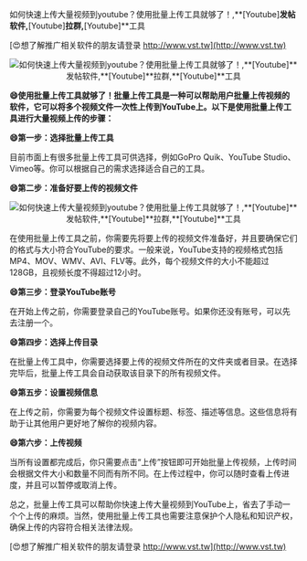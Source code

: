 如何快速上传大量视频到youtube？使用批量上传工具就够了！,**[Youtube]**发帖软件,**[Youtube]**拉群,**[Youtube]**工具

[😍想了解推广相关软件的朋友请登录 http://www.vst.tw](http://www.vst.tw)

 <center><img src="https://vst.tw/MP4/tuiguang/png/5.png" alt="如何快速上传大量视频到youtube？使用批量上传工具就够了！,**[Youtube]**发帖软件,**[Youtube]**拉群,**[Youtube]**工具"></center>

**😄使用批量上传工具就够了！批量上传工具是一种可以帮助用户批量上传视频的软件，它可以将多个视频文件一次性上传到YouTube上。以下是使用批量上传工具进行大量视频上传的步骤：**

**😄第一步：选择批量上传工具**

目前市面上有很多批量上传工具可供选择，例如GoPro Quik、YouTube Studio、Vimeo等。你可以根据自己的需求选择适合自己的工具。

**😄第二步：准备好要上传的视频文件**

 <center><img src="https://vst.tw/MP4/tuiguang/png/7.png" alt="如何快速上传大量视频到youtube？使用批量上传工具就够了！,**[Youtube]**发帖软件,**[Youtube]**拉群,**[Youtube]**工具"></center>

在使用批量上传工具之前，你需要先将要上传的视频文件准备好，并且要确保它们的格式与大小符合YouTube的要求。一般来说，YouTube支持的视频格式包括MP4、MOV、WMV、AVI、FLV等。此外，每个视频文件的大小不能超过128GB，且视频长度不得超过12小时。

**😄第三步：登录YouTube账号**

在开始上传之前，你需要登录自己的YouTube账号。如果你还没有账号，可以先去注册一个。

**😄第四步：选择上传目录**

在批量上传工具中，你需要选择要上传的视频文件所在的文件夹或者目录。在选择完毕后，批量上传工具会自动获取该目录下的所有视频文件。

**😄第五步：设置视频信息**

在上传之前，你需要为每个视频文件设置标题、标签、描述等信息。这些信息将有助于让其他用户更好地了解你的视频内容。

**😄第六步：上传视频**

当所有设置都完成后，你只需要点击“上传”按钮即可开始批量上传视频，上传时间会根据文件大小和数量不同而有所不同。在上传过程中，你可以随时查看上传进度，并且可以暂停或取消上传。

总之，批量上传工具可以帮助你快速上传大量视频到YouTube上，省去了手动一个个上传的麻烦。当然，使用批量上传工具也需要注意保护个人隐私和知识产权，确保上传的内容符合相关法律法规。

[😍想了解推广相关软件的朋友请登录 http://www.vst.tw](http://www.vst.tw)



